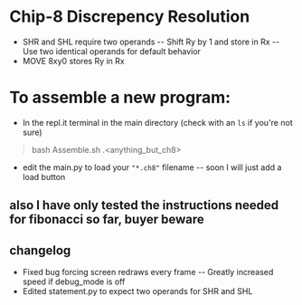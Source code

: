# Chip-8 Discrepency Resolution
- SHR and SHL require two operands
-- Shift Ry by 1 and store in Rx
-- Use two identical operands for default behavior
- MOVE 8xy0 stores Ry in Rx

# To assemble a new program:
- In the repl.it terminal in the main directory (check with an `ls` if you're not sure)
> bash Assemble.sh <yourPrgram>.<anything_but_ch8> 

- edit the main.py to load your `"*.ch8"` filename
-- soon I will just add a load button

## also I have only tested the instructions needed for fibonacci so far, buyer beware

## changelog
- Fixed bug forcing screen redraws every frame
-- Greatly increased speed if debug_mode is off
- Edited statement.py to expect two operands for SHR and SHL
